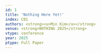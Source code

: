 ```yaml
---
id: 1
title: 'Nothing Here Yet!'
index: C01
authors: <strong><u>Min Kim</u></strong>
venue: <strong>NOTHING 2025</strong>
vtype: conference
year: 2025
ptype: Full Paper
---
```


